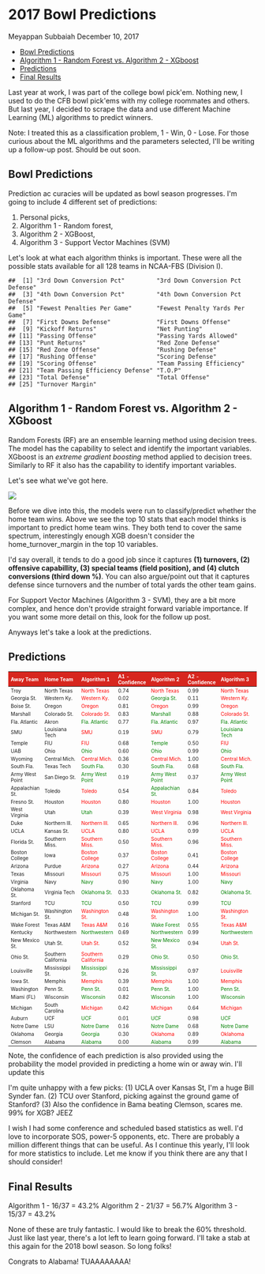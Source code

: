 2017 Bowl Predictions
================
Meyappan Subbaiah
December 10, 2017

-   [Bowl Predictions](#bowl-predictions)
-   [Algorithm 1 - Random Forest vs. Algorithm 2 - XGboost](#algorithm-1---random-forest-vs.-algorithm-2---xgboost)
-   [Predictions](#predictions)
-   [Final Results](#final-results)

Last year at work, I was part of the college bowl pick'em. Nothing new, I used to do the CFB bowl pick'ems with my college roommates and others. But last year, I decided to scrape the data and use different Machine Learning (ML) algorithms to predict winners.

Note: I treated this as a classification problem, 1 - Win, 0 - Lose. For those curious about the ML algorithms and the parameters selected, I'll be writing up a follow-up post. Should be out soon.

Bowl Predictions
----------------

Prediction ac curacies will be updated as bowl season progresses. I'm going to include 4 different set of predictions:
1. Personal picks,
2. Algorithm 1 - Random forest,
3. Algorithm 2 - XGBoost,
4. Algorithm 3 - Support Vector Machines (SVM)

Let's look at what each algorithm thinks is important. These were all the possible stats available for all 128 teams in NCAA-FBS (Division I).

    ##  [1] "3rd Down Conversion Pct"         "3rd Down Conversion Pct Defense"
    ##  [3] "4th Down Conversion Pct"         "4th Down Conversion Pct Defense"
    ##  [5] "Fewest Penalties Per Game"       "Fewest Penalty Yards Per Game"  
    ##  [7] "First Downs Defense"             "First Downs Offense"            
    ##  [9] "Kickoff Returns"                 "Net Punting"                    
    ## [11] "Passing Offense"                 "Passing Yards Allowed"          
    ## [13] "Punt Returns"                    "Red Zone Defense"               
    ## [15] "Red Zone Offense"                "Rushing Defense"                
    ## [17] "Rushing Offense"                 "Scoring Defense"                
    ## [19] "Scoring Offense"                 "Team Passing Efficiency"        
    ## [21] "Team Passing Efficiency Defense" "T.O.P"                          
    ## [23] "Total Defense"                   "Total Offense"                  
    ## [25] "Turnover Margin"

Algorithm 1 - Random Forest vs. Algorithm 2 - XGboost
-----------------------------------------------------

Random Forests (RF) are an ensemble learning method using decision trees. The model has the capability to select and identify the important variables. XGboost is an *extreme gradient boosting* method applied to decision trees. Similarly to RF it also has the capability to identify important variables.

Let's see what we've got here.

![](writeup_2_files/figure-markdown_github/plots-1.png)

Before we dive into this, the models were run to classify/predict whether the home team wins. Above we see the top 10 stats that each model thinks is important to predict home team wins. They both tend to cover the same spectrum, interestingly enough XGB doesn't consider the home\_turnover\_margin in the top 10 variables.

I'd say overall, it tends to do a good job since it captures **(1) turnovers, (2) offensive capabillity, (3) special teams (field position), and (4) clutch conversions (third down %)**. You can also argue/point out that it captures defense since turnovers and the number of total yards the other team gains.

For Support Vector Machines (Algorithm 3 - SVM), they are a bit more complex, and hence don't provide straight forward variable importance. If you want some more detail on this, look for the follow up post.

Anyways let's take a look at the predictions.

Predictions
-----------

<table class="table table-hover" style="font-size: 10px; width: auto !important; margin-left: auto; margin-right: auto;">
<thead>
<tr>
<th style="text-align:left;font-weight: bold;color: white;background-color: #D7261E;">
Away Team
</th>
<th style="text-align:left;font-weight: bold;color: white;background-color: #D7261E;">
Home Team
</th>
<th style="text-align:left;font-weight: bold;color: white;background-color: #D7261E;">
Algorithm 1
</th>
<th style="text-align:left;font-weight: bold;color: white;background-color: #D7261E;">
A1 - Confidence
</th>
<th style="text-align:left;font-weight: bold;color: white;background-color: #D7261E;">
Algorithm 2
</th>
<th style="text-align:left;font-weight: bold;color: white;background-color: #D7261E;">
A2 - Confidence
</th>
<th style="text-align:left;font-weight: bold;color: white;background-color: #D7261E;">
Algorithm 3
</th>
<th style="text-align:left;font-weight: bold;color: white;background-color: #D7261E;">
A3 - Confidence
</th>
<th style="text-align:left;font-weight: bold;color: white;background-color: #D7261E;">
Actual
</th>
</tr>
</thead>
<tbody>
<tr>
<td style="text-align:left;">
Troy
</td>
<td style="text-align:left;">
North Texas
</td>
<td style="text-align:left;">
<span style="color: red;">North Texas</span>
</td>
<td style="text-align:left;">
0.74
</td>
<td style="text-align:left;">
<span style="color: red;">North Texas</span>
</td>
<td style="text-align:left;">
0.99
</td>
<td style="text-align:left;">
<span style="color: red;">North Texas</span>
</td>
<td style="text-align:left;">
0.77
</td>
<td style="text-align:left;">
Troy
</td>
</tr>
<tr>
<td style="text-align:left;">
Georgia St.
</td>
<td style="text-align:left;">
Western Ky.
</td>
<td style="text-align:left;">
<span style="color: red;">Western Ky.</span>
</td>
<td style="text-align:left;">
0.02
</td>
<td style="text-align:left;">
<span style="color: green;">Georgia St.</span>
</td>
<td style="text-align:left;">
0.11
</td>
<td style="text-align:left;">
<span style="color: red;">Western Ky.</span>
</td>
<td style="text-align:left;">
0.44
</td>
<td style="text-align:left;">
Georgia St.
</td>
</tr>
<tr>
<td style="text-align:left;">
Boise St.
</td>
<td style="text-align:left;">
Oregon
</td>
<td style="text-align:left;">
<span style="color: red;">Oregon</span>
</td>
<td style="text-align:left;">
0.81
</td>
<td style="text-align:left;">
<span style="color: red;">Oregon</span>
</td>
<td style="text-align:left;">
0.99
</td>
<td style="text-align:left;">
<span style="color: red;">Oregon</span>
</td>
<td style="text-align:left;">
0.66
</td>
<td style="text-align:left;">
Boise St.
</td>
</tr>
<tr>
<td style="text-align:left;">
Marshall
</td>
<td style="text-align:left;">
Colorado St.
</td>
<td style="text-align:left;">
<span style="color: red;">Colorado St.</span>
</td>
<td style="text-align:left;">
0.83
</td>
<td style="text-align:left;">
<span style="color: green;">Marshall</span>
</td>
<td style="text-align:left;">
0.88
</td>
<td style="text-align:left;">
<span style="color: red;">Colorado St.</span>
</td>
<td style="text-align:left;">
0.79
</td>
<td style="text-align:left;">
Marshall
</td>
</tr>
<tr>
<td style="text-align:left;">
Fla. Atlantic
</td>
<td style="text-align:left;">
Akron
</td>
<td style="text-align:left;">
<span style="color: green;">Fla. Atlantic</span>
</td>
<td style="text-align:left;">
0.77
</td>
<td style="text-align:left;">
<span style="color: green;">Fla. Atlantic</span>
</td>
<td style="text-align:left;">
0.97
</td>
<td style="text-align:left;">
<span style="color: green;">Fla. Atlantic</span>
</td>
<td style="text-align:left;">
0.71
</td>
<td style="text-align:left;">
Fla. Atlantic
</td>
</tr>
<tr>
<td style="text-align:left;">
SMU
</td>
<td style="text-align:left;">
Louisiana Tech
</td>
<td style="text-align:left;">
<span style="color: red;">SMU</span>
</td>
<td style="text-align:left;">
0.19
</td>
<td style="text-align:left;">
<span style="color: red;">SMU</span>
</td>
<td style="text-align:left;">
0.79
</td>
<td style="text-align:left;">
<span style="color: green;">Louisiana Tech</span>
</td>
<td style="text-align:left;">
0.05
</td>
<td style="text-align:left;">
Louisiana Tech
</td>
</tr>
<tr>
<td style="text-align:left;">
Temple
</td>
<td style="text-align:left;">
FIU
</td>
<td style="text-align:left;">
<span style="color: red;">FIU</span>
</td>
<td style="text-align:left;">
0.68
</td>
<td style="text-align:left;">
<span style="color: green;">Temple</span>
</td>
<td style="text-align:left;">
0.50
</td>
<td style="text-align:left;">
<span style="color: red;">FIU</span>
</td>
<td style="text-align:left;">
0.37
</td>
<td style="text-align:left;">
Temple
</td>
</tr>
<tr>
<td style="text-align:left;">
UAB
</td>
<td style="text-align:left;">
Ohio
</td>
<td style="text-align:left;">
<span style="color: green;">Ohio</span>
</td>
<td style="text-align:left;">
0.60
</td>
<td style="text-align:left;">
<span style="color: green;">Ohio</span>
</td>
<td style="text-align:left;">
0.99
</td>
<td style="text-align:left;">
<span style="color: green;">Ohio</span>
</td>
<td style="text-align:left;">
0.64
</td>
<td style="text-align:left;">
Ohio
</td>
</tr>
<tr>
<td style="text-align:left;">
Wyoming
</td>
<td style="text-align:left;">
Central Mich.
</td>
<td style="text-align:left;">
<span style="color: red;">Central Mich.</span>
</td>
<td style="text-align:left;">
0.36
</td>
<td style="text-align:left;">
<span style="color: red;">Central Mich.</span>
</td>
<td style="text-align:left;">
1.00
</td>
<td style="text-align:left;">
<span style="color: red;">Central Mich.</span>
</td>
<td style="text-align:left;">
0.75
</td>
<td style="text-align:left;">
Wyoming
</td>
</tr>
<tr>
<td style="text-align:left;">
South Fla.
</td>
<td style="text-align:left;">
Texas Tech
</td>
<td style="text-align:left;">
<span style="color: green;">South Fla.</span>
</td>
<td style="text-align:left;">
0.30
</td>
<td style="text-align:left;">
<span style="color: green;">South Fla.</span>
</td>
<td style="text-align:left;">
0.68
</td>
<td style="text-align:left;">
<span style="color: green;">South Fla.</span>
</td>
<td style="text-align:left;">
0.34
</td>
<td style="text-align:left;">
South Fla.
</td>
</tr>
<tr>
<td style="text-align:left;">
Army West Point
</td>
<td style="text-align:left;">
San Diego St.
</td>
<td style="text-align:left;">
<span style="color: green;">Army West Point</span>
</td>
<td style="text-align:left;">
0.19
</td>
<td style="text-align:left;">
<span style="color: green;">Army West Point</span>
</td>
<td style="text-align:left;">
0.37
</td>
<td style="text-align:left;">
<span style="color: green;">Army West Point</span>
</td>
<td style="text-align:left;">
0.38
</td>
<td style="text-align:left;">
Army West Point
</td>
</tr>
<tr>
<td style="text-align:left;">
Appalachian St.
</td>
<td style="text-align:left;">
Toledo
</td>
<td style="text-align:left;">
<span style="color: red;">Toledo</span>
</td>
<td style="text-align:left;">
0.54
</td>
<td style="text-align:left;">
<span style="color: green;">Appalachian St.</span>
</td>
<td style="text-align:left;">
0.84
</td>
<td style="text-align:left;">
<span style="color: red;">Toledo</span>
</td>
<td style="text-align:left;">
0.43
</td>
<td style="text-align:left;">
Appalachian St.
</td>
</tr>
<tr>
<td style="text-align:left;">
Fresno St.
</td>
<td style="text-align:left;">
Houston
</td>
<td style="text-align:left;">
<span style="color: red;">Houston</span>
</td>
<td style="text-align:left;">
0.80
</td>
<td style="text-align:left;">
<span style="color: red;">Houston</span>
</td>
<td style="text-align:left;">
1.00
</td>
<td style="text-align:left;">
<span style="color: red;">Houston</span>
</td>
<td style="text-align:left;">
0.73
</td>
<td style="text-align:left;">
Fresno St.
</td>
</tr>
<tr>
<td style="text-align:left;">
West Virginia
</td>
<td style="text-align:left;">
Utah
</td>
<td style="text-align:left;">
<span style="color: green;">Utah</span>
</td>
<td style="text-align:left;">
0.39
</td>
<td style="text-align:left;">
<span style="color: red;">West Virginia</span>
</td>
<td style="text-align:left;">
0.98
</td>
<td style="text-align:left;">
<span style="color: red;">West Virginia</span>
</td>
<td style="text-align:left;">
0.07
</td>
<td style="text-align:left;">
Utah
</td>
</tr>
<tr>
<td style="text-align:left;">
Duke
</td>
<td style="text-align:left;">
Northern Ill.
</td>
<td style="text-align:left;">
<span style="color: red;">Northern Ill.</span>
</td>
<td style="text-align:left;">
0.65
</td>
<td style="text-align:left;">
<span style="color: red;">Northern Ill.</span>
</td>
<td style="text-align:left;">
0.96
</td>
<td style="text-align:left;">
<span style="color: red;">Northern Ill.</span>
</td>
<td style="text-align:left;">
0.45
</td>
<td style="text-align:left;">
Duke
</td>
</tr>
<tr>
<td style="text-align:left;">
UCLA
</td>
<td style="text-align:left;">
Kansas St.
</td>
<td style="text-align:left;">
<span style="color: red;">UCLA</span>
</td>
<td style="text-align:left;">
0.80
</td>
<td style="text-align:left;">
<span style="color: red;">UCLA</span>
</td>
<td style="text-align:left;">
0.99
</td>
<td style="text-align:left;">
<span style="color: red;">UCLA</span>
</td>
<td style="text-align:left;">
0.35
</td>
<td style="text-align:left;">
Kansas St.
</td>
</tr>
<tr>
<td style="text-align:left;">
Florida St.
</td>
<td style="text-align:left;">
Southern Miss.
</td>
<td style="text-align:left;">
<span style="color: red;">Southern Miss.</span>
</td>
<td style="text-align:left;">
0.50
</td>
<td style="text-align:left;">
<span style="color: red;">Southern Miss.</span>
</td>
<td style="text-align:left;">
0.96
</td>
<td style="text-align:left;">
<span style="color: red;">Southern Miss.</span>
</td>
<td style="text-align:left;">
0.49
</td>
<td style="text-align:left;">
Florida St.
</td>
</tr>
<tr>
<td style="text-align:left;">
Boston College
</td>
<td style="text-align:left;">
Iowa
</td>
<td style="text-align:left;">
<span style="color: red;">Boston College</span>
</td>
<td style="text-align:left;">
0.37
</td>
<td style="text-align:left;">
<span style="color: red;">Boston College</span>
</td>
<td style="text-align:left;">
0.41
</td>
<td style="text-align:left;">
<span style="color: red;">Boston College</span>
</td>
<td style="text-align:left;">
0.09
</td>
<td style="text-align:left;">
Iowa
</td>
</tr>
<tr>
<td style="text-align:left;">
Arizona
</td>
<td style="text-align:left;">
Purdue
</td>
<td style="text-align:left;">
<span style="color: red;">Arizona</span>
</td>
<td style="text-align:left;">
0.27
</td>
<td style="text-align:left;">
<span style="color: red;">Arizona</span>
</td>
<td style="text-align:left;">
0.44
</td>
<td style="text-align:left;">
<span style="color: red;">Arizona</span>
</td>
<td style="text-align:left;">
0.79
</td>
<td style="text-align:left;">
Purdue
</td>
</tr>
<tr>
<td style="text-align:left;">
Texas
</td>
<td style="text-align:left;">
Missouri
</td>
<td style="text-align:left;">
<span style="color: red;">Missouri</span>
</td>
<td style="text-align:left;">
0.75
</td>
<td style="text-align:left;">
<span style="color: red;">Missouri</span>
</td>
<td style="text-align:left;">
1.00
</td>
<td style="text-align:left;">
<span style="color: red;">Missouri</span>
</td>
<td style="text-align:left;">
0.84
</td>
<td style="text-align:left;">
Texas
</td>
</tr>
<tr>
<td style="text-align:left;">
Virginia
</td>
<td style="text-align:left;">
Navy
</td>
<td style="text-align:left;">
<span style="color: green;">Navy</span>
</td>
<td style="text-align:left;">
0.90
</td>
<td style="text-align:left;">
<span style="color: green;">Navy</span>
</td>
<td style="text-align:left;">
1.00
</td>
<td style="text-align:left;">
<span style="color: green;">Navy</span>
</td>
<td style="text-align:left;">
0.92
</td>
<td style="text-align:left;">
Navy
</td>
</tr>
<tr>
<td style="text-align:left;">
Oklahoma St.
</td>
<td style="text-align:left;">
Virginia Tech
</td>
<td style="text-align:left;">
<span style="color: green;">Oklahoma St.</span>
</td>
<td style="text-align:left;">
0.33
</td>
<td style="text-align:left;">
<span style="color: green;">Oklahoma St.</span>
</td>
<td style="text-align:left;">
0.82
</td>
<td style="text-align:left;">
<span style="color: green;">Oklahoma St.</span>
</td>
<td style="text-align:left;">
0.43
</td>
<td style="text-align:left;">
Oklahoma St.
</td>
</tr>
<tr>
<td style="text-align:left;">
Stanford
</td>
<td style="text-align:left;">
TCU
</td>
<td style="text-align:left;">
<span style="color: green;">TCU</span>
</td>
<td style="text-align:left;">
0.50
</td>
<td style="text-align:left;">
<span style="color: green;">TCU</span>
</td>
<td style="text-align:left;">
0.99
</td>
<td style="text-align:left;">
<span style="color: green;">TCU</span>
</td>
<td style="text-align:left;">
0.54
</td>
<td style="text-align:left;">
TCU
</td>
</tr>
<tr>
<td style="text-align:left;">
Michigan St.
</td>
<td style="text-align:left;">
Washington St.
</td>
<td style="text-align:left;">
<span style="color: red;">Washington St.</span>
</td>
<td style="text-align:left;">
0.48
</td>
<td style="text-align:left;">
<span style="color: red;">Washington St.</span>
</td>
<td style="text-align:left;">
1.00
</td>
<td style="text-align:left;">
<span style="color: red;">Washington St.</span>
</td>
<td style="text-align:left;">
0.51
</td>
<td style="text-align:left;">
Michigan St.
</td>
</tr>
<tr>
<td style="text-align:left;">
Wake Forest
</td>
<td style="text-align:left;">
Texas A&M
</td>
<td style="text-align:left;">
<span style="color: red;">Texas A&M</span>
</td>
<td style="text-align:left;">
0.16
</td>
<td style="text-align:left;">
<span style="color: green;">Wake Forest</span>
</td>
<td style="text-align:left;">
0.55
</td>
<td style="text-align:left;">
<span style="color: red;">Texas A&M</span>
</td>
<td style="text-align:left;">
0.19
</td>
<td style="text-align:left;">
Wake Forest
</td>
</tr>
<tr>
<td style="text-align:left;">
Kentucky
</td>
<td style="text-align:left;">
Northwestern
</td>
<td style="text-align:left;">
<span style="color: green;">Northwestern</span>
</td>
<td style="text-align:left;">
0.69
</td>
<td style="text-align:left;">
<span style="color: green;">Northwestern</span>
</td>
<td style="text-align:left;">
0.99
</td>
<td style="text-align:left;">
<span style="color: green;">Northwestern</span>
</td>
<td style="text-align:left;">
0.34
</td>
<td style="text-align:left;">
Northwestern
</td>
</tr>
<tr>
<td style="text-align:left;">
New Mexico St.
</td>
<td style="text-align:left;">
Utah St.
</td>
<td style="text-align:left;">
<span style="color: red;">Utah St.</span>
</td>
<td style="text-align:left;">
0.52
</td>
<td style="text-align:left;">
<span style="color: green;">New Mexico St.</span>
</td>
<td style="text-align:left;">
0.94
</td>
<td style="text-align:left;">
<span style="color: red;">Utah St.</span>
</td>
<td style="text-align:left;">
0.23
</td>
<td style="text-align:left;">
New Mexico St.
</td>
</tr>
<tr>
<td style="text-align:left;">
Ohio St.
</td>
<td style="text-align:left;">
Southern California
</td>
<td style="text-align:left;">
<span style="color: red;">Southern California</span>
</td>
<td style="text-align:left;">
0.29
</td>
<td style="text-align:left;">
<span style="color: green;">Ohio St.</span>
</td>
<td style="text-align:left;">
0.50
</td>
<td style="text-align:left;">
<span style="color: green;">Ohio St.</span>
</td>
<td style="text-align:left;">
0.17
</td>
<td style="text-align:left;">
Ohio St.
</td>
</tr>
<tr>
<td style="text-align:left;">
Louisville
</td>
<td style="text-align:left;">
Mississippi St.
</td>
<td style="text-align:left;">
<span style="color: green;">Mississippi St.</span>
</td>
<td style="text-align:left;">
0.26
</td>
<td style="text-align:left;">
<span style="color: green;">Mississippi St.</span>
</td>
<td style="text-align:left;">
0.97
</td>
<td style="text-align:left;">
<span style="color: red;">Louisville</span>
</td>
<td style="text-align:left;">
0.19
</td>
<td style="text-align:left;">
Mississippi St.
</td>
</tr>
<tr>
<td style="text-align:left;">
Iowa St.
</td>
<td style="text-align:left;">
Memphis
</td>
<td style="text-align:left;">
<span style="color: red;">Memphis</span>
</td>
<td style="text-align:left;">
0.39
</td>
<td style="text-align:left;">
<span style="color: red;">Memphis</span>
</td>
<td style="text-align:left;">
1.00
</td>
<td style="text-align:left;">
<span style="color: red;">Memphis</span>
</td>
<td style="text-align:left;">
0.79
</td>
<td style="text-align:left;">
Iowa St.
</td>
</tr>
<tr>
<td style="text-align:left;">
Washington
</td>
<td style="text-align:left;">
Penn St.
</td>
<td style="text-align:left;">
<span style="color: green;">Penn St.</span>
</td>
<td style="text-align:left;">
0.01
</td>
<td style="text-align:left;">
<span style="color: green;">Penn St.</span>
</td>
<td style="text-align:left;">
1.00
</td>
<td style="text-align:left;">
<span style="color: green;">Penn St.</span>
</td>
<td style="text-align:left;">
0.37
</td>
<td style="text-align:left;">
Penn St.
</td>
</tr>
<tr>
<td style="text-align:left;">
Miami (FL)
</td>
<td style="text-align:left;">
Wisconsin
</td>
<td style="text-align:left;">
<span style="color: green;">Wisconsin</span>
</td>
<td style="text-align:left;">
0.82
</td>
<td style="text-align:left;">
<span style="color: green;">Wisconsin</span>
</td>
<td style="text-align:left;">
1.00
</td>
<td style="text-align:left;">
<span style="color: green;">Wisconsin</span>
</td>
<td style="text-align:left;">
0.78
</td>
<td style="text-align:left;">
Wisconsin
</td>
</tr>
<tr>
<td style="text-align:left;">
Michigan
</td>
<td style="text-align:left;">
South Carolina
</td>
<td style="text-align:left;">
<span style="color: red;">Michigan</span>
</td>
<td style="text-align:left;">
0.42
</td>
<td style="text-align:left;">
<span style="color: red;">Michigan</span>
</td>
<td style="text-align:left;">
0.64
</td>
<td style="text-align:left;">
<span style="color: red;">Michigan</span>
</td>
<td style="text-align:left;">
0.04
</td>
<td style="text-align:left;">
South Carolina
</td>
</tr>
<tr>
<td style="text-align:left;">
Auburn
</td>
<td style="text-align:left;">
UCF
</td>
<td style="text-align:left;">
<span style="color: green;">UCF</span>
</td>
<td style="text-align:left;">
0.01
</td>
<td style="text-align:left;">
<span style="color: green;">UCF</span>
</td>
<td style="text-align:left;">
0.98
</td>
<td style="text-align:left;">
<span style="color: green;">UCF</span>
</td>
<td style="text-align:left;">
0.14
</td>
<td style="text-align:left;">
UCF
</td>
</tr>
<tr>
<td style="text-align:left;">
Notre Dame
</td>
<td style="text-align:left;">
LSU
</td>
<td style="text-align:left;">
<span style="color: green;">Notre Dame</span>
</td>
<td style="text-align:left;">
0.16
</td>
<td style="text-align:left;">
<span style="color: green;">Notre Dame</span>
</td>
<td style="text-align:left;">
0.68
</td>
<td style="text-align:left;">
<span style="color: green;">Notre Dame</span>
</td>
<td style="text-align:left;">
0.34
</td>
<td style="text-align:left;">
Notre Dame
</td>
</tr>
<tr>
<td style="text-align:left;">
Oklahoma
</td>
<td style="text-align:left;">
Georgia
</td>
<td style="text-align:left;">
<span style="color: green;">Georgia</span>
</td>
<td style="text-align:left;">
0.30
</td>
<td style="text-align:left;">
<span style="color: red;">Oklahoma</span>
</td>
<td style="text-align:left;">
0.89
</td>
<td style="text-align:left;">
<span style="color: red;">Oklahoma</span>
</td>
<td style="text-align:left;">
0.13
</td>
<td style="text-align:left;">
Georgia
</td>
</tr>
<tr>
<td style="text-align:left;">
Clemson
</td>
<td style="text-align:left;">
Alabama
</td>
<td style="text-align:left;">
<span style="color: green;">Alabama</span>
</td>
<td style="text-align:left;">
0.00
</td>
<td style="text-align:left;">
<span style="color: green;">Alabama</span>
</td>
<td style="text-align:left;">
0.99
</td>
<td style="text-align:left;">
<span style="color: green;">Alabama</span>
</td>
<td style="text-align:left;">
0.18
</td>
<td style="text-align:left;">
Alabama
</td>
</tr>
</tbody>
</table>
Note, the confidence of each prediction is also provided using the probability the model provided in predicting a home win or away win. I'll update this

I'm quite unhappy with a few picks:
(1) UCLA over Kansas St, I'm a huge Bill Synder fan.
(2) TCU over Stanford, picking against the ground game of Stanford?
(3) Also the confidence in Bama beating Clemson, scares me. 99% for XGB? JEEZ

I wish I had some conference and scheduled based statistics as well. I'd love to incorporate SOS, power-5 opponents, etc. There are probably a million different things that can be useful. As I continue this yearly, I'll look for more statistics to include. Let me know if you think there are any that I should consider!

Final Results
-------------

Algorithm 1 - 16/37 = 43.2%
Algorithm 2 - 21/37 = 56.7%
Algorithm 3 - 15/37 = 43.2%

None of these are truly fantastic. I would like to break the 60% threshold. Just like last year, there's a lot left to learn going forward. I'll take a stab at this again for the 2018 bowl season. So long folks!

Congrats to Alabama! TUAAAAAAAA!
